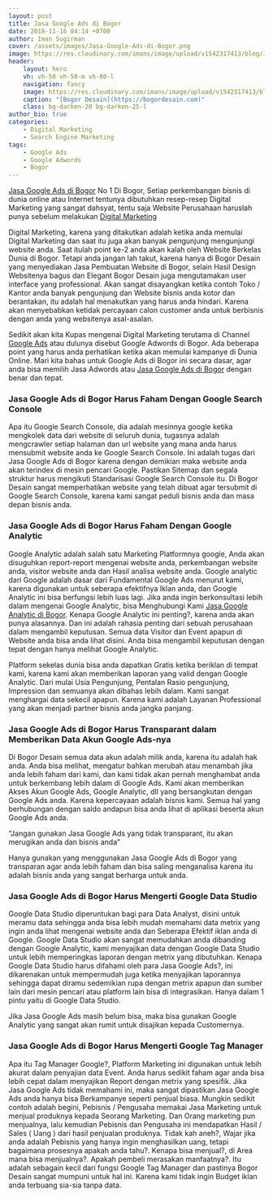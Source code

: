 ```yaml
---
layout: post
title: Jasa Google Ads di Bogor
date: 2018-11-16 04:14 +0700
author: Iman Sugirman
cover: /assets/images/Jasa-Google-Ads-di-Bogor.png
image: https://res.cloudinary.com/imans/image/upload/v1542317413/blog/Jasa-Google-Ads-di-Bogor.png
header:
    layout: hero
    vh: vh-50 vh-50-m vh-80-l
    navigation: fancy
    image: https://res.cloudinary.com/imans/image/upload/v1542317413/blog/Jasa-Google-Ads-di-Bogor.png
    caption: "[Bogor Desain](https://bogordesain.com)"
    class: bg-darken-20 bg-darken-25-l
author_bio: true
categories:
    - Digital Marketing
    - Search Engine Marketing
tags:
    - Google Ads
    - Google Adwords
    - Bogor
---
```

[Jasa Google Ads di Bogor](https://bogordesain.com/digital-marketing-dan-optimization) No 1 Di Bogor, Setiap perkembangan bisnis di dunia online atau Internet tentunya dibutuhkan resep-resep Digital Marketing yang sangat dahsyat, tentu saja Website Perusahaan haruslah punya sebelum melakukan [Digital Marketing](https://bogordesain.com/digital-marketing-dan-optimization)

Digital Marketing, karena yang ditakutkan adalah ketika anda memulai Digital Marketing dan saat itu juga akan banyak pengunjung mengunjungi website anda. Saat itulah point ke-2 anda akan kalah oleh Website Berkelas Dunia di Bogor. Tetapi anda jangan lah takut, karena hanya di Bogor Desain yang menyediakan Jasa Pembuatan Website di Bogor, selain Hasil Design Websitenya bagus dan Elegant Bogor Desain juga mengutamakan user interface yang professional. Akan sangat disayangkan ketika contoh Toko / Kantor anda banyak pengunjung dan Website bisnis anda kotor dan berantakan, itu adalah hal menakutkan yang harus anda hindari. Karena akan menyebabkan ketidak percayaan calon customer anda untuk berbisnis dengan anda yang websitenya asal-asalan.

Sedikit akan kita Kupas mengenai Digital Marketing terutama di Channel [Google Ads](https://bogordesain.com/digital-marketing-dan-optimization) atau dulunya disebut Google Adwords di Bogor. Ada beberapa point yang harus anda perhatikan ketika akan memulai kampanye di Dunia Online. Mari kita bahas untuk Google Ads di Bogor ini secara dasar, agar anda bisa memilih Jasa Adwords atau [Jasa Google Ads di Bogor](https://bogordesain.com/digital-marketing-dan-optimization) dengan benar dan tepat.

### Jasa Google Ads di Bogor Harus Faham Dengan Google Search Console

Apa itu Google Search Console, dia adalah mesinnya google ketika mengkolek data dari website di seluruh dunia, tugasnya adalah mengcrawler setiap halaman dan url website yang mana anda harus mensubmit website anda ke Google Search Console. Ini adalah tugas dari Jasa Google Ads di Bogor karena dengan demikian maka website anda akan terindex di mesin pencari Google. Pastikan Sitemap dan segala struktur harus mengikuti Standarisasi Google Search Console itu. Di Bogor Desain sangat memperhatikan website yang telah dibuat agar tersubmit di Google Search Console, karena kami sangat peduli bisnis anda dan masa depan bisnis anda.

### Jasa Google Ads di Bogor Harus Faham Dengan Google Analytic

Google Analytic adalah salah satu Marketing Platformnya google, Anda akan disuguhkan report-report mengenai website anda, perkembangan website anda, visitor website anda dan Hasil analisa website anda. Google analytic dari Google adalah dasar dari Fundamental Google Ads menurut kami, karena digunakan untuk seberapa efektifnya Iklan anda, dan Google Analytic ini bisa berfungsi lebih luas lagi. Jika anda ingin berkonsultasi lebih dalam mengenai Google Analytic, bisa Menghubungi Kami [Jasa Google Analytic di Bogor](https://bogordesain.com/digital-marketing-dan-optimization). Kenapa Google Analytic ini penting?, karena anda akan punya alasannya. Dan ini adalah rahasia penting dari sebuah perusahaan dalam mengambil keputusan. Semua data Visitor dan Event apapun di Website anda bisa anda lihat disini. Anda bisa mengambil keputusan dengan tepat dengan hanya melihat Google Analytic.

Platform sekelas dunia bisa anda dapatkan Gratis ketika beriklan di tempat kami, karena kami akan memberikan laporan yang valid dengan Google Analytic. Dari mulai Usia Pengunjung, Pentalan Rasio pengunjung, Impression dan semuanya akan dibahas lebih dalam. Kami sangat menghargai data sekecil apapun. Karena kami adalah Layanan Professional yang akan menjadi partner bisnis anda jangka panjang.

### Jasa Google Ads di Bogor Harus Transparant dalam Memberikan Data Akun Google Ads-nya

Di Bogor Desain semua data akun adalah milik anda, karena itu adalah hak anda. Anda bisa melihat, mengatur bahkan merubah atau menambah jika anda lebih faham dari kami, dan kami tidak akan pernah menghambat anda untuk berkembang lebih dalam di Google Ads. Kami akan memberikan Akses Akun Google Ads, Google Analytic, dll yang bersangkutan dengan Google Ads anda. Karena kepercayaan adalah bisnis kami. Semua hal yang berhubungan dengan saldo andapun bisa anda lihat di aplikasi beserta akun Google Ads anda.

“Jangan gunakan Jasa Google Ads yang tidak transparant, itu akan merugikan anda dan bisnis anda”

Hanya gunakan yang menggunakan Jasa Google Ads di Bogor yang transparan agar anda lebih faham dan bisa saling menganalisa karena itu adalah bisnis anda yang sangat berharga untuk anda.

### Jasa Google Ads di Bogor Harus Mengerti Google Data Studio

Google Data Studio diperuntukan bagi para Data Analyst, disini untuk meramu data sehingga anda bisa lebih mudah memahami data metrix yang ingin anda lihat mengenai website anda dan Seberapa Efektif iklan anda di Google. Google Data Studio akan sangat memudahkan anda dibanding dengan Google Analytic, kami menyajikan data dengan Google Data Studio untuk lebih memperingkas laporan dengan metrix yang dibutuhkan. Kenapa Google Data Studio harus difahami oleh para Jasa Google Ads?, ini dikarenakan untuk mempermudah juga ketika menyajikan laporannya sehingga dapat diramu sedemikian rupa dengan metrix apapun dan sumber lain dari mesin pencari atau platform lain bisa di integrasikan. Hanya dalam 1 pintu yaitu di Google Data Studio.

Jika Jasa Google Ads masih belum bisa, maka bisa gunakan Google Analytic yang sangat akan rumit untuk disajikan kepada Customernya.

### Jasa Google Ads di Bogor Harus Mengerti Google Tag Manager

Apa itu Tag Manager Google?, Platform Marketing ini digunakan untuk lebih akurat dalam penyajian data Event. Anda harus sedikit faham agar anda bisa lebih cepat dalam menyajikan Report dengan metrix yang spesifik. Jika Jasa Google Ads tidak memahami ini, maka sangat dipastikan Jasa Google Ads anda hanya bisa Berkampanye seperti penjual biasa. Mungkin sedikit contoh adalah begini, Pebisnis / Pengusaha memakai Jasa Marketing untuk menjual produknya kepada Seorang Marketing. Dan Orang marketing pun menjualnya, lalu kemudian Pebisnis dan Pengusaha ini mendapatkan Hasil / Sales ( Uang ) dari hasil penjualan produknya. Tidak kah aneh?, Wajar jika anda adalah Pebisnis yang hanya ingin menghasilkan uang, tetapi bagaimana prosesnya apakah anda tahu?. Kenapa bisa menjual?, di Area mana bisa menjualnya?. Apakah pembeli merasakan manfaatnya?. Itu adalah sebagain kecil dari fungsi Google Tag Manager dan pastinya Bogor Desain sangat mumpuni untuk hal ini. Karena kami tidak ingin Budget iklan anda terbuang sia-sia tanpa data.
